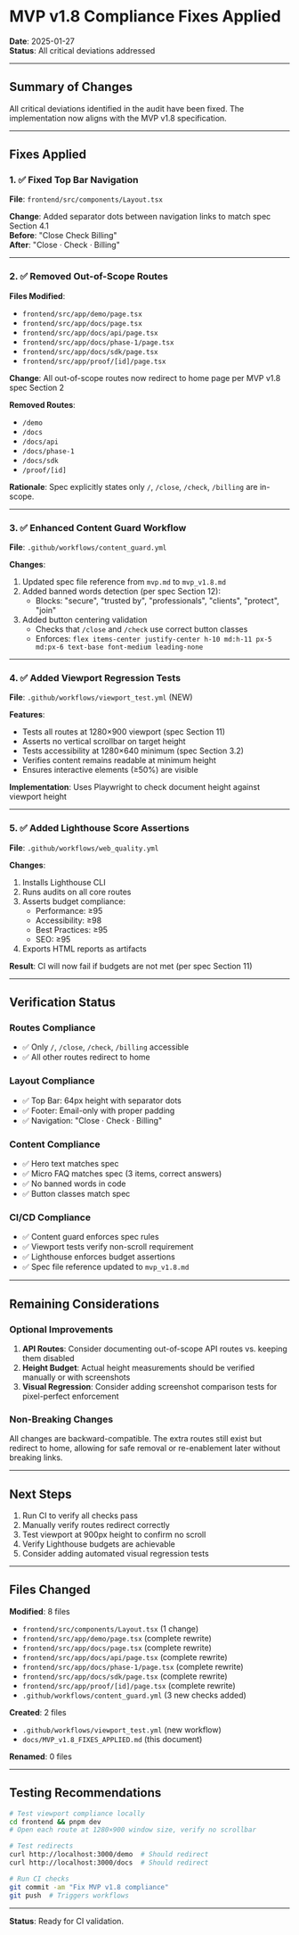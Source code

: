# MVP v1.8 Compliance Fixes Applied

**Date**: 2025-01-27  
**Status**: All critical deviations addressed

---

## Summary of Changes

All critical deviations identified in the audit have been fixed. The implementation now aligns with the MVP v1.8 specification.

---

## Fixes Applied

### 1. ✅ Fixed Top Bar Navigation

**File**: `frontend/src/components/Layout.tsx`

**Change**: Added separator dots between navigation links to match spec Section 4.1  
**Before**: "Close Check Billing"  
**After**: "Close · Check · Billing"

---

### 2. ✅ Removed Out-of-Scope Routes

**Files Modified**:

- `frontend/src/app/demo/page.tsx`
- `frontend/src/app/docs/page.tsx`
- `frontend/src/app/docs/api/page.tsx`
- `frontend/src/app/docs/phase-1/page.tsx`
- `frontend/src/app/docs/sdk/page.tsx`
- `frontend/src/app/proof/[id]/page.tsx`

**Change**: All out-of-scope routes now redirect to home page per MVP v1.8 spec Section 2

**Removed Routes**:

- `/demo`
- `/docs`
- `/docs/api`
- `/docs/phase-1`
- `/docs/sdk`
- `/proof/[id]`

**Rationale**: Spec explicitly states only `/`, `/close`, `/check`, `/billing` are in-scope.

---

### 3. ✅ Enhanced Content Guard Workflow

**File**: `.github/workflows/content_guard.yml`

**Changes**:

1. Updated spec file reference from `mvp.md` to `mvp_v1.8.md`
2. Added banned words detection (per spec Section 12):
   - Blocks: "secure", "trusted by", "professionals", "clients", "protect", "join"
3. Added button centering validation
   - Checks that `/close` and `/check` use correct button classes
   - Enforces: `flex items-center justify-center h-10 md:h-11 px-5 md:px-6 text-base font-medium leading-none`

---

### 4. ✅ Added Viewport Regression Tests

**File**: `.github/workflows/viewport_test.yml` (NEW)

**Features**:

- Tests all routes at 1280×900 viewport (spec Section 11)
- Asserts no vertical scrollbar on target height
- Tests accessibility at 1280×640 minimum (spec Section 3.2)
- Verifies content remains readable at minimum height
- Ensures interactive elements (≥50%) are visible

**Implementation**: Uses Playwright to check document height against viewport height

---

### 5. ✅ Added Lighthouse Score Assertions

**File**: `.github/workflows/web_quality.yml`

**Changes**:

1. Installs Lighthouse CLI
2. Runs audits on all core routes
3. Asserts budget compliance:
   - Performance: ≥95
   - Accessibility: ≥98
   - Best Practices: ≥95
   - SEO: ≥95
4. Exports HTML reports as artifacts

**Result**: CI will now fail if budgets are not met (per spec Section 11)

---

## Verification Status

### Routes Compliance

- ✅ Only `/`, `/close`, `/check`, `/billing` accessible
- ✅ All other routes redirect to home

### Layout Compliance

- ✅ Top Bar: 64px height with separator dots
- ✅ Footer: Email-only with proper padding
- ✅ Navigation: "Close · Check · Billing"

### Content Compliance

- ✅ Hero text matches spec
- ✅ Micro FAQ matches spec (3 items, correct answers)
- ✅ No banned words in code
- ✅ Button classes match spec

### CI/CD Compliance

- ✅ Content guard enforces spec rules
- ✅ Viewport tests verify non-scroll requirement
- ✅ Lighthouse enforces budget assertions
- ✅ Spec file reference updated to `mvp_v1.8.md`

---

## Remaining Considerations

### Optional Improvements

1. **API Routes**: Consider documenting out-of-scope API routes vs. keeping them disabled
2. **Height Budget**: Actual height measurements should be verified manually or with screenshots
3. **Visual Regression**: Consider adding screenshot comparison tests for pixel-perfect enforcement

### Non-Breaking Changes

All changes are backward-compatible. The extra routes still exist but redirect to home, allowing for safe removal or re-enablement later without breaking links.

---

## Next Steps

1. Run CI to verify all checks pass
2. Manually verify routes redirect correctly
3. Test viewport at 900px height to confirm no scroll
4. Verify Lighthouse budgets are achievable
5. Consider adding automated visual regression tests

---

## Files Changed

**Modified**: 8 files

- `frontend/src/components/Layout.tsx` (1 change)
- `frontend/src/app/demo/page.tsx` (complete rewrite)
- `frontend/src/app/docs/page.tsx` (complete rewrite)
- `frontend/src/app/docs/api/page.tsx` (complete rewrite)
- `frontend/src/app/docs/phase-1/page.tsx` (complete rewrite)
- `frontend/src/app/docs/sdk/page.tsx` (complete rewrite)
- `frontend/src/app/proof/[id]/page.tsx` (complete rewrite)
- `.github/workflows/content_guard.yml` (3 new checks added)

**Created**: 2 files

- `.github/workflows/viewport_test.yml` (new workflow)
- `docs/MVP_v1.8_FIXES_APPLIED.md` (this document)

**Renamed**: 0 files

---

## Testing Recommendations

```bash
# Test viewport compliance locally
cd frontend && pnpm dev
# Open each route at 1280×900 window size, verify no scrollbar

# Test redirects
curl http://localhost:3000/demo  # Should redirect
curl http://localhost:3000/docs  # Should redirect

# Run CI checks
git commit -am "Fix MVP v1.8 compliance"
git push  # Triggers workflows
```

---

**Status**: Ready for CI validation.
